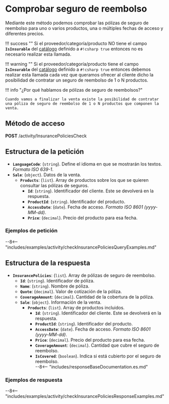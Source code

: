 # Comprobar seguro de reembolso

Mediante este método podemos comprobar las pólizas de seguro de reembolso para uno o varios productos, una o múltiples fechas de acceso y diferentes precios.

!!! success ""
    Si el  proveedor/categoría/producto NO tiene el campo **`IsInsurable`** del [catálogo](catalog.md) definido a `#!csharp true` entonces no es necesario realizar esta llamada.

!!! warning ""
    Si el proveedor/categoría/producto tiene el campo **`IsInsurable`** del [catálogo](catalog.md) definido a `#!csharp true` entonces debemos realizar esta llamada cada vez que queramos ofrecer al cliente dicho la posibilidad de contratar un seguro de reembolso de 1 o N productos.

!!! info "¿Por qué hablamos de pólizas de seguro de reembolsos?"

    Cuando vamos a finalizar la venta existe la posibilidad de contratar una póliza de seguro de reembolso de 1 o N productos que componen la venta.

## Método de acceso

**POST** /activity/InsurancePoliciesCheck

## Estructura de la petición

- **`LanguageCode`**: (``string``). Define el idioma en que se mostrarán los textos. *Formato ISO 639-1*.
- **`Sale`**: (``object``). Datos de la venta.    
    - **`Products`**: (``list``). Array de productos sobre los que se quieren consultar las pólizas de seguros.
        - **`Id`**: (``string``). Identificador del cliente. Este se devolverá en la respuesta.
        - **`ProductId`**: (``string``). Identificador del producto.
        - **`AccessDate`**: (``date``). Fecha de acceso. *Formato ISO 8601 (yyyy-MM-dd)*.
        - **`Price`**: (``decimal``). Precio del producto para esa fecha.

### Ejemplos de petición

--8<-- "includes/examples/activity/checkInsurancePoliciesQueryExamples.md"

## Estructura de la respuesta

- **`InsurancePolicies`**: (``list``). Array de pólizas de seguro de reembolso.
    - **`Id`**: (``string``). Identificador de póliza.
    - **`Name`**: (``string``). Nombre de póliza.    
    - **`Quote`**: (``decimal``). Valor de cotización de la póliza.
    - **`CoverageAmount`**: (``decimal``). Cantidad de la cobertura de la póliza.
    - **`Sale`**: (``object``). Información de la venta.    
        - **`Products`**: (``list``). Array de productos incluidos.
            - **`Id`**: (``string``). Identificador del cliente. Este se devolverá en la respuesta.
            - **`ProductId`**: (``string``). Identificador del producto.
            - **`AccessDate`**: (``date``). Fecha de acceso. *Formato ISO 8601 (yyyy-MM-dd)*.
            - **`Price`**: (``decimal``). Precio del producto para esa fecha.    
            - **`CoverageAmount`**: (``decimal``). Cantidad que cubre el seguro de reembolso.    
            - **`IsCovered`**: (``boolean``). Indica si está cubierto por el seguro de reembolso.    
    --8<-- "includes/responseBaseDocumentation.es.md"


### Ejemplos de respuesta

--8<-- "includes/examples/activity/checkInsurancePoliciesResponseExamples.md"
